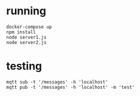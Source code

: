 # running


```
docker-compose up
npm install
node server1.js
node server2.js
```

# testing
```
mqtt sub -t '/messages' -h 'localhost'
mqtt pub -t '/messages' -h 'localhost' -m 'test'
```
